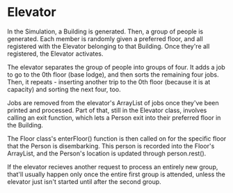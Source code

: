 # Elevator

In the Simulation, a Building is generated. Then, a group of people is generated. Each member is randomly given a preferred floor, and all registered with the Elevator belonging to that Building. Once they're all registered, the Elevator activates. 

The elevator separates the group of people into groups of four. It adds a job to go to the 0th floor (base lodge), and then sorts the remaining four jobs. Then, it repeats - inserting another trip to the 0th floor (because it is at capacity) and sorting the next four, too.

Jobs are removed from the elevator's ArrayList of jobs once they've been printed and processed. Part of that, still in the Elevator class, involves calling an exit function, which lets a Person exit into their preferred floor in the Building.

The Floor class's enterFloor() function is then called on for the specific floor that the Person is disembarking. This person is recorded into the Floor's ArrayList, and the Person's location is updated through person.rest(). 

If the elevator recieves another request to process an entirely new group, that'll usually happen only once the entire first group is attended, unless the elevator just isn't started until after the second group. 